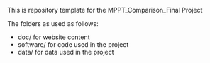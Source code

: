 This is repository template for the MPPT_Comparison_Final Project

The folders as used as follows:

* doc/ for website content
* software/ for code used in the project
* data/ for data used in the project



